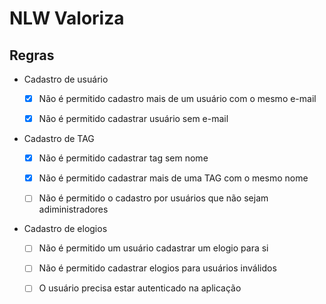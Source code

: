 # NLW Valoriza

## Regras

- Cadastro de usuário
  
  - [x] Não é permitido cadastro mais de um usuário com o mesmo e-mail
  
  - [x] Não é permitido cadastrar usuário sem e-mail

- Cadastro de TAG
  
  - [x] Não é permitido cadastrar tag sem nome
  
  - [x] Não é permitido cadastrar mais de uma TAG com o mesmo nome
  
  - [ ] Não é permitido o cadastro por usuários que não sejam adiministradores

- Cadastro de elogios
  
  - [ ] Não é permitido um usuário cadastrar um elogio para si
  
  - [ ] Não é permitido cadastrar elogios para usuários inválidos
  
  - [ ] O usuário precisa estar autenticado na aplicação
